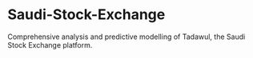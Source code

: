 # Saudi-Stock-Exchange
Comprehensive analysis and predictive modelling of Tadawul, the Saudi Stock Exchange platform. 
